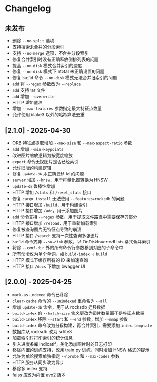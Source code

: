 # Changelog

## 未发布

- 删除 `--no-split` 选项
- 支持搜索未合并的分段索引
- 支持 `--no-merge` 选项，不合并分段索引
- 修复合并索引时没有正确释放倒排列表的问题
- 提高 `--on-disk` 模式合并索引的速度
- 修复 `--on-disk` 模式下 ntotal 未正确设置的问题
- 修复 `build` 命令 `--on-disk` 模式无法合并旧索引的问题
- `add` 将 `--regex` 参数改为 `--replace`
- `add` 支持 tar 文件
- `add` 增加 `--overwrite`
- HTTP 增加鉴权
- 增加 `--max-features` 参数指定最大特征点数量
- 允许使用 blake3 以外的哈希算法去重

## [2.1.0] - 2025-04-30

- ORB 特征点提取增加 `--max-size` 和 `--max-aspect-ratio` 参数
- `add` 增加 `--min-keypoints`
- 改进图片缩放逻辑为按宽度缩放
- `export` 命令无视图片是否已经索引
- 允许旧版的构建逻辑
- 修复 `update-db` 未正确迁移 id 的问题
- `server` 增加 `--hnsw`，用于将量化器转换为 HNSW
- `update-db` 鲁棒性增加
- HTTP 增加 `/stats` 和 `/reset_stats` 接口
- 修复 `cargo install` 无法使用 `--features=rocksdb` 的问题
- HTTP 接口增加 `/build`，用于构建索引
- HTTP 接口增加 `/add`，用于添加图片
- `add` 命令支持 `--regex` 参数，用于提取文件路径中需要保存的部分
- HTTP 接口增加 `/reload`，用于重新加载索引
- 修复被查询图片无特征点导致的崩溃
- HTTP 接口 `/search` 支持一次性查询多张图片
- `build` 命令支持 `--on-disk` 参数，以 OnDiskInvertedLists 格式合并索引
- 将除 `--conf-dir` 外的所有命令行参数移到对应的子命令中
- 所有命令改为单个单词，如 `build-index` -> `build`
- HTTP 模式下缓存所有的 ID 来加速查询
- HTTP 接口 `/docs` 下增加 Swagger UI

## [2.0.0] - 2025-04-25

- `mark-as-indexed` 命令已移除
- `clear-cache` 命令的 `--unindexed` 重命名为 `--all`
- 增加 `update-db` 命令，用于从 rocksdb 迁移数据
- `build-index` 的 `--batch-size` 含义更改为图片数量而不是特征点数量
- `build-index` 移除 `--start` 和 `--end` 参数，增加 `--mmap` 参数
- `build-index` 命令改为分段构建，再合并索引，需要添加 `index.template`
- 数据库从 rocksdb 改为 sqlite3
- 加载索引时打印索引的统计信息
- 引入进度条库 indicatif，美化添加图片时的日志打印
- 移除内置的训练支持，改用 train.py 训练，同时增加 HNSW 格式的提示
- 允许为单轮搜索单独指定 `--nprobe` 和 `--max-codes` 参数
- HTTP 服务从同步改为异步
- 移除多 index 支持
- faiss 库改为内置 avx2 版本
